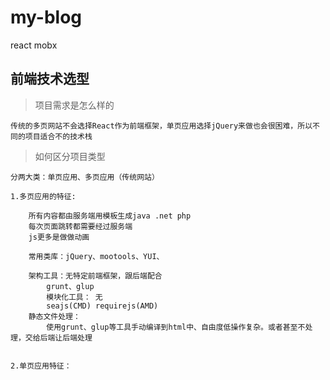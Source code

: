 # my-blog
react  mobx 

## 前端技术选型

> 项目需求是怎么样的

    传统的多页网站不会选择React作为前端框架，单页应用选择jQuery来做也会很困难，所以不同的项目适合不的技术栈

> 如何区分项目类型

    分两大类：单页应用、多页应用（传统网站）

    1.多页应用的特征:
    
        所有内容都由服务端用模板生成java .net php
        每次页面跳转都需要经过服务端
        js更多是做做动画

        常用类库：jQuery、mootools、YUI、

        架构工具：无特定前端框架，跟后端配合
            grunt、glup
            模块化工具： 无  
            seajs(CMD) requirejs(AMD)
        静态文件处理：
            使用grunt、glup等工具手动编译到html中、自由度低操作复杂。或者甚至不处理，交给后端让后端处理
            
    
    2.单页应用特征：